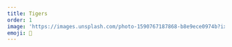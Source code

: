```yaml
---
title: Tigers
order: 1
image: 'https://images.unsplash.com/photo-1590767187868-b8e9ece0974b?ixid=MnwxMjA3fDB8MHxwaG90by1wYWdlfHx8fGVufDB8fHx8&ixlib=rb-1.2.1&auto=format&fit=crop&w=1007&q=80'
emoji: 🐯
---
```


<!-- Mammals > -->

<!-- # Tigers -->
